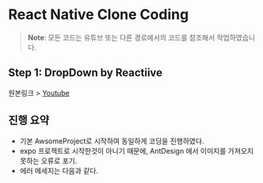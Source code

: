 # React Native Clone Coding

> **Note**: 모든 코드는 유튜브 또는 다른 경로에서의 코드를 참조해서 작업하였습니다.

## Step 1: DropDown by Reactiive

원본링크 > [Youtube](https://youtu.be/LtgHWjf7BA8?si=e9dwStyVf0THE1Zf)

## 진행 요약

- 기본 AwsomeProject로 시작하여 동일하게 코딩을 진행하였다.
- expo 프로젝트로 시작한것이 아니기 때문에, AntDesign 에서 이미지를 가져오지못하는 오류로 포기.
- 에러 메세지는 다음과 같다.
